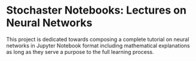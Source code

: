 # Stochaster Notebooks: Lectures on Neural Networks
This project is dedicated towards composing a complete tutorial on neural networks in Jupyter Notebook format including mathematical explanations as long as they serve a purpose to the full learning process.
